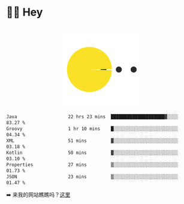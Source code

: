 
# 👋🏻 Hey
<div align="center">
	<br>
	<img src="https://raw.githubusercontent.com/Aniket965/Aniket965/master/pacman.svg?sanitize=true" width="200" height="200">
	<br>
</div>

<!--START_SECTION:waka-->

```text
Java                   22 hrs 23 mins  ████████████████████▓░░░░   83.27 %
Groovy                 1 hr 10 mins    █░░░░░░░░░░░░░░░░░░░░░░░░   04.34 %
XML                    51 mins         ▓░░░░░░░░░░░░░░░░░░░░░░░░   03.18 %
Kotlin                 50 mins         ▓░░░░░░░░░░░░░░░░░░░░░░░░   03.10 %
Properties             27 mins         ▒░░░░░░░░░░░░░░░░░░░░░░░░   01.73 %
JSON                   23 mins         ▒░░░░░░░░░░░░░░░░░░░░░░░░   01.47 %
```

<!--END_SECTION:waka-->

 ➡️  来我的网站瞧瞧吗？[这里](https://www.shaolongfei.com)
